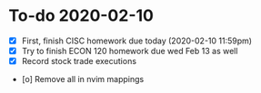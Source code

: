 # To-do 2020-02-10

  - [X] First, finish CISC homework due today (2020-02-10 11:59pm)
  - [X] Try to finish ECON 120 homework due wed Feb 13 as well
  - [X] Record stock trade executions

  - [o] Remove all <silent> in nvim mappings
